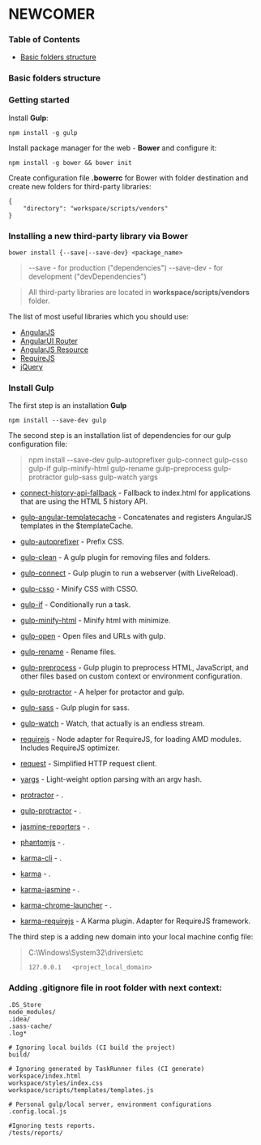 # NEWCOMER

### Table of Contents

- [Basic folders structure](#basic-structure)

### Basic folders structure

### Getting started

Install **Gulp**:

```shell
npm install -g gulp
```

Install package manager for the web - **Bower** and configure it:

```shell
npm install -g bower && bower init
```

Create configuration file **.bowerrc** for Bower with folder destination and create new folders for third-party libraries:

```shell
{
    "directory": "workspace/scripts/vendors"
}
```

### Installing a new third-party library via Bower

```
bower install {--save|--save-dev} <package_name>
```

> --save - for production ("dependencies")
> --save-dev - for development ("devDependencies")

> All third-party libraries are located in **workspace/scripts/vendors** folder.

The list of most useful libraries which you should use:

 * [AngularJS](https://angularjs.org/) <angular>
 * [AngularUI Router](https://github.com/angular-ui/ui-router) <angular-ui-router>
 * [AngularJS Resource](https://github.com/angular/bower-angular-resource) <angular-resource>
 * [RequireJS](http://requirejs.org/) <requirejs>
 * [jQuery](http://jquery.com/) <jquery>

### Install Gulp

The first step is an installation **Gulp**

```
npm install --save-dev gulp
```

The second step is an installation list of dependencies for our gulp configuration file:

> npm install --save-dev gulp-autoprefixer gulp-connect gulp-csso gulp-if gulp-minify-html gulp-rename gulp-preprocess gulp-protractor gulp-sass gulp-watch yargs

* [connect-history-api-fallback](https://github.com/bripkens/connect-history-api-fallback) <connect-history-api-fallback> - Fallback to index.html for applications that are using the HTML 5 history API.
* [gulp-angular-templatecache](https://www.npmjs.com/package/gulp-angular-templatecache) <gulp-angular-templatecache> - Concatenates and registers AngularJS templates in the $templateCache.
* [gulp-autoprefixer](https://www.npmjs.com/package/gulp-autoprefixer) <gulp-autoprefixer> - Prefix CSS.
* [gulp-clean](https://www.npmjs.com/package/gulp-clean) <gulp-clean> -  A gulp plugin for removing files and folders.
* [gulp-connect](https://www.npmjs.com/package/gulp-connect) <gulp-connect> -  Gulp plugin to run a webserver (with LiveReload).
* [gulp-csso](https://www.npmjs.com/package/gulp-csso) <gulp-csso> - Minify CSS with CSSO.
* [gulp-if](https://www.npmjs.com/package/gulp-if) <gulp-if> - Conditionally run a task.
* [gulp-minify-html](https://www.npmjs.com/package/gulp-minify-html) <gulp-minify-html> - Minify html with minimize.
* [gulp-open](https://www.npmjs.com/package/gulp-open) <gulp-open> - Open files and URLs with gulp.
* [gulp-rename](https://www.npmjs.com/package/gulp-rename) <gulp-rename> - Rename files.
* [gulp-preprocess](https://www.npmjs.com/package/gulp-preprocess) <gulp-preprocess> - Gulp plugin to preprocess HTML, JavaScript, and other files based on custom context or environment configuration.
* [gulp-protractor](https://www.npmjs.com/package/gulp-protractor) <gulp-protractor> - A helper for protactor and gulp.
* [gulp-sass](https://www.npmjs.com/package/gulp-sass) <gulp-sass> - Gulp plugin for sass.
* [gulp-watch](https://www.npmjs.com/package/gulp-watch) <gulp-watch> - Watch, that actually is an endless stream.
* [requirejs](https://www.npmjs.com/package/requirejs) <requirejs> - Node adapter for RequireJS, for loading AMD modules. Includes RequireJS optimizer.
* [request](https://www.npmjs.com/package/request) <request> - Simplified HTTP request client.
* [yargs](https://www.npmjs.com/package/yargs) <yargs> - Light-weight option parsing with an argv hash.

* [protractor]() <protractor> - .
* [gulp-protractor]() <gulp-protractor> - .
* [jasmine-reporters]() <jasmine-reporters> - .
* [phantomjs]() <phantomjs> - .
* [karma-cli]() <karma-cli> - .
* [karma]() <karma> - .
* [karma-jasmine]() <karma-jasmine> - .
* [karma-chrome-launcher]() <karma-chrome-launcher> - .
* [karma-requirejs](https://www.npmjs.com/package/karma-requirejs) <karma-requirejs> - A Karma plugin. Adapter for RequireJS framework.

The third step is a adding new domain into your local machine config file:

> C:\Windows\System32\drivers\etc
> ```
> 127.0.0.1   <project_local_domain>
> ```
    
### Adding **.gitignore** file in root folder with next context:

 ```
 .DS_Store
 node_modules/
 .idea/
 .sass-cache/
 .log*

 # Ignoring local builds (CI build the project)
 build/

 # Ignoring generated by TaskRunner files (CI generate)
 workspace/index.html
 workspace/styles/index.css
 workspace/scripts/templates/templates.js

 # Personal gulp/local server, environment configurations
 .config.local.js

 #Ignoring tests reports.
 /tests/reports/
 ```













